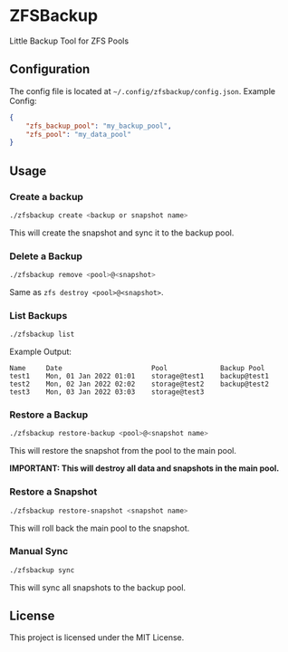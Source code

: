 # ZFSBackup
Little Backup Tool for ZFS Pools

## Configuration
The config file is located at `~/.config/zfsbackup/config.json`.
Example Config:
```json
{
    "zfs_backup_pool": "my_backup_pool",
    "zfs_pool": "my_data_pool"
}
```
## Usage
### Create a backup
```bash
./zfsbackup create <backup or snapshot name>
```
This will create the snapshot and sync it to the backup pool.
### Delete a Backup
```bash
./zfsbackup remove <pool>@<snapshot>
```
Same as `zfs destroy <pool>@<snapshot>`.
### List Backups
```bash
./zfsbackup list
```
Example Output:
```
Name     Date                      Pool             Backup Pool
test1    Mon, 01 Jan 2022 01:01    storage@test1    backup@test1
test2    Mon, 02 Jan 2022 02:02    storage@test2    backup@test2
test3    Mon, 03 Jan 2022 03:03    storage@test3
```
### Restore a Backup
```bash
./zfsbackup restore-backup <pool>@<snapshot name>
```
This will restore the snapshot from the pool to the main pool.

**IMPORTANT: This will destroy all data and snapshots in the main pool.**
### Restore a Snapshot
```bash
./zfsbackup restore-snapshot <snapshot name>
```
This will roll back the main pool to the snapshot.
### Manual Sync
```bash
./zfsbackup sync
```
This will sync all snapshots to the backup pool.

## License
This project is licensed under the MIT License.